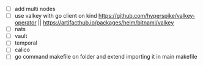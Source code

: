 - [ ] add multi nodes
- [ ] use valkey with go client on kind https://github.com/hyperspike/valkey-operator || https://artifacthub.io/packages/helm/bitnami/valkey
- [ ] nats
- [ ] vault
- [ ] temporal
- [ ] calico
- [ ] go command makefile on folder and extend importing it in main makefile
